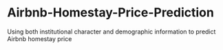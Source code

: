# Airbnb-Homestay-Price-Prediction
Using both institutional character and demographic information to predict Airbnb homestay price
